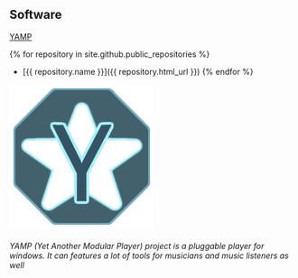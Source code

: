 <div data-type="ad" data-publisher="fstarred.github.io" data-format="728x90" data-zone="ros" data-tags="music%2caudio%2clogging"></div> 

## Software
[YAMP](https://fstarred.github.io/yamp/)

{% for repository in site.github.public_repositories %}
  * [{{ repository.name }}]({{ repository.html_url }})
{% endfor %}

[![yamp_logo](/assets/yamp/yamp_logo.png)](https://github.com/fstarred/yamp/releases)
###### YAMP (Yet Another Modular Player) project is a pluggable player for windows. It can features a lot of tools for musicians and music listeners as well

<div data-type="ad" data-publisher="fstarred.github.io" data-format="300x250" data-zone="ros" data-tags="music%2caudio%2clogging"></div> 
